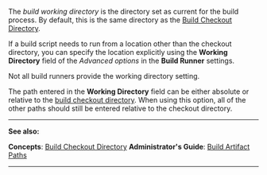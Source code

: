 [//]: # (title: Build Working Directory)
[//]: # (auxiliary-id: Build Working Directory)

The _build working directory_ is the directory set as current for the build process. By default, this is the same directory as the [Build Checkout Directory](build-checkout-directory.md).

If a build script needs to run from a location other than the checkout directory, you can specify the location explicitly using the __Working Directory__ field of the _Advanced options_ in the __Build Runner__ settings.

<note>

Not all build runners provide the working directory setting.
</note>


The path entered in the __Working Directory__ field can be either absolute or relative to the [build checkout directory](build-checkout-directory.md). When using this option, all of the other paths should still be entered relative to the checkout directory.

__  __

__See also:__

__Concepts__: [Build Checkout Directory](build-checkout-directory.md)
__Administrator's Guide__: [Build Artifact Paths](configuring-general-settings.md#Artifact+Paths)

__ __
